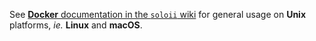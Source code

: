See [**Docker** documentation in the `soloii` wiki](https://github.com/NCAR/lrose-soloii/wiki/Docker) for general usage on **Unix** platforms, *ie.* **Linux** and **macOS**.
